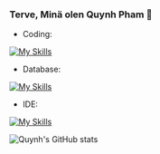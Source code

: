 
### Terve, Minä olen Quynh Pham 👋

- Coding: 

[![My Skills](https://skills.thijs.gg/icons?i=java,python,cpp&theme=light)](https://skills.thijs.gg)

- Database:

[![My Skills](https://skills.thijs.gg/icons?i=mysql,postgres,&theme=light)](https://skills.thijs.gg)

- IDE:

[![My Skills](https://skills.thijs.gg/icons?i=vscode&theme=light)](https://skills.thijs.gg)


![Quynh's GitHub stats](https://github-readme-stats.vercel.app/api?username=ttquynh-pham&theme=highcontrast&show_icons=true)
